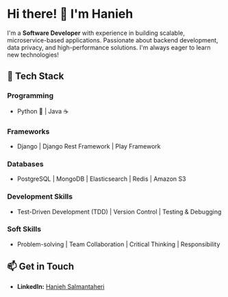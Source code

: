 # Hi there! 👋 I'm Hanieh

I'm a **Software Developer** with experience in building scalable, microservice-based applications. Passionate about backend development, data privacy, and high-performance solutions. I'm always eager to learn new technologies!

## 🚀 Tech Stack

### **Programming**
- Python 🐍 | Java ☕

### **Frameworks**
- Django | Django Rest Framework | Play Framework

### **Databases**
- PostgreSQL | MongoDB | Elasticsearch | Redis | Amazon S3

### **Development Skills**
- Test-Driven Development (TDD) | Version Control | Testing & Debugging

### **Soft Skills**
- Problem-solving | Team Collaboration | Critical Thinking | Responsibility


## 📫 Get in Touch
- **LinkedIn:** [Hanieh Salmantaheri](https://www.linkedin.com/in/hanieh-salmantaheri/)

